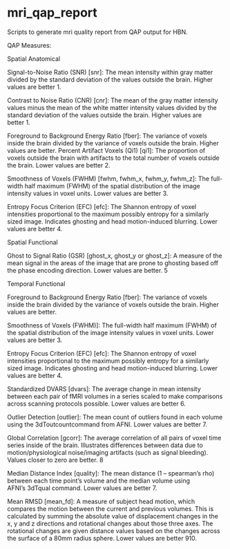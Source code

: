 # mri_qap_report
Scripts to generate mri quality report from QAP output for HBN.

QAP Measures:

Spatial Anatomical

Signal-to-Noise Ratio (SNR) [snr]: The mean intensity within gray matter divided by the standard deviation of the values outside the brain. Higher values are better 1.

Contrast to Noise Ratio (CNR) [cnr]: The mean of the gray matter intensity values minus the mean of the white matter intensity values divided by the standard deviation of the values outside the brain. Higher values are better 1.

Foreground to Background Energy Ratio [fber]: The variance of voxels inside the brain divided by the variance of voxels outside the brain. Higher values are better.
Percent Artifact Voxels (Qi1) [qi1]: The proportion of voxels outside the brain with artifacts to the total number of voxels outside the brain. Lower values are better 2.

Smoothness of Voxels (FWHM) [fwhm, fwhm_x, fwhm_y, fwhm_z]: The full-width half maximum (FWHM) of the spatial distribution of the image intensity values in voxel units. Lower values are better 3.

Entropy Focus Criterion (EFC) [efc]: The Shannon entropy of voxel intensities proportional to the maximum possibly entropy for a similarly sized image. Indicates ghosting and head motion-induced blurring. Lower values are better 4.

Spatial Functional

Ghost to Signal Ratio (GSR) [ghost_x, ghost_y or ghost_z]: A measure of the mean signal in the areas of the image that are prone to ghosting based off the phase encoding direction. Lower values are better. 5

Temporal Functional

Foreground to Background Energy Ratio [fber]: The variance of voxels inside the brain divided by the variance of voxels outside the brain. Higher values are better.

Smoothness of Voxels (FWHM)]: The full-width half maximum (FWHM) of the spatial distribution of the image intensity values in voxel units. Lower values are better 3.

Entropy Focus Criterion (EFC) [efc]: The Shannon entropy of voxel intensities proportional to the maximum possibly entropy for a similarly sized image. Indicates ghosting and head motion-induced blurring. Lower values are better 4.

Standardized DVARS [dvars]: The average change in mean intensity between each pair of fMRI volumes in a series scaled to make comparisons across scanning protocols possible. Lower values are better 6.

Outlier Detection [outlier]: The mean count of outliers found in each volume using the 3dToutcountcommand from AFNI. Lower values are better 7.

Global Correlation [gcorr]: The average correlation of all pairs of voxel time series inside of the brain. Illustrates differences between data due to motion/physiological noise/imaging artifacts (such as signal bleeding). Values closer to zero are better. 8

Median Distance Index [quality]: The mean distance (1 – spearman’s rho) between each time point’s volume and the median volume using AFNI’s 3dTqual command. Lower values are better 7.

Mean RMSD [mean_fd]: A measure of subject head motion, which compares the motion between the current and previous volumes. This is calculated by summing the absolute value of displacement changes in the x, y and z directions and rotational changes about those three axes. The rotational changes are given distance values based on the changes across the surface of a 80mm radius sphere. Lower values are better 910.

